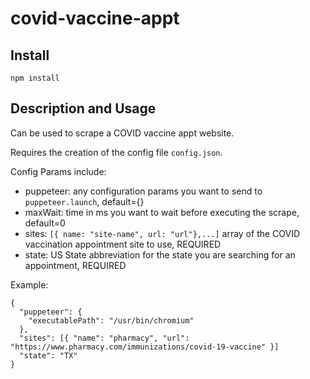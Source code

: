 # covid-vaccine-appt

## Install

```
npm install
```

## Description and Usage

Can be used to scrape a COVID vaccine appt website.

Requires the creation of the config file `config.json`.

Config Params include:

* puppeteer: any configuration params you want to send to `puppeteer.launch`, default={}
* maxWait: time in ms you want to wait before executing the scrape, default=0
* sites: `[{ name: "site-name", url: "url"},...]` array of the COVID vaccination appointment site to use, REQUIRED
* state: US State abbreviation for the state you are searching for an appointment, REQUIRED


Example:
```
{
  "puppeteer": {
    "executablePath": "/usr/bin/chromium"
  },
  "sites": [{ "name": "pharmacy", "url": "https://www.pharmacy.com/immunizations/covid-19-vaccine" }]
  "state": "TX"
}
```
